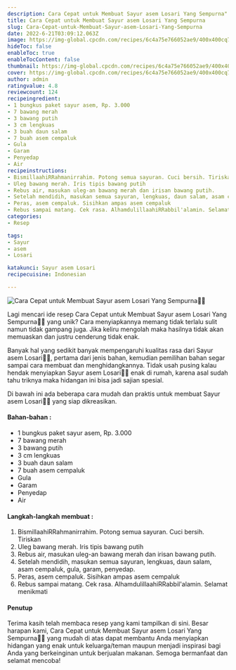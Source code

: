 ```yaml
---
description: Cara Cepat untuk Membuat Sayur asem Losari Yang Sempurna"
title: Cara Cepat untuk Membuat Sayur asem Losari Yang Sempurna
slug: Cara-Cepat-untuk-Membuat-Sayur-asem-Losari-Yang-Sempurna
date: 2022-6-21T03:09:12.063Z
image: https://img-global.cpcdn.com/recipes/6c4a75e766052ae9/400x400cq70/photo.jpg
hideToc: false
enableToc: true
enableTocContent: false
thumbnail: https://img-global.cpcdn.com/recipes/6c4a75e766052ae9/400x400cq70/photo.jpg
cover: https://img-global.cpcdn.com/recipes/6c4a75e766052ae9/400x400cq70/photo.jpg
author: admin
ratingvalue: 4.8
reviewcount: 124
recipeingredient:
- 1 bungkus paket sayur asem, Rp. 3.000
- 7 bawang merah
- 3 bawang putih
- 3 cm lengkuas
- 3 buah daun salam
- 7 buah asem cempaluk
- Gula
- Garam
- Penyedap
- Air
recipeinstructions:
- BismillaahiRRahmanirrahim. Potong semua sayuran. Cuci bersih. Tiriskan
- Uleg bawang merah. Iris tipis bawang putih
- Rebus air, masukan uleg-an bawang merah dan irisan bawang putih.
- Setelah mendidih, masukan semua sayuran, lengkuas, daun salam, asam cempaluk, gula, garam, penyedap.
- Peras, asem cempaluk. Sisihkan ampas asem cempaluk
- Rebus sampai matang. Cek rasa. AlhamdulillaahiRRabbil'alamin. Selamat menikmati
categories:
- Resep

tags:
- Sayur
- asem
- Losari

katakunci: Sayur asem Losari
recipecuisine: Indonesian

---
```


![Cara Cepat untuk Membuat Sayur asem Losari Yang Sempurna👩‍🍳](https://img-global.cpcdn.com/recipes/6c4a75e766052ae9/400x400cq70/photo.jpg)

Lagi mencari ide resep Cara Cepat untuk Membuat Sayur asem Losari Yang Sempurna👩‍🍳 yang unik? Cara menyiapkannya memang tidak terlalu sulit namun tidak gampang juga. Jika keliru mengolah maka hasilnya tidak akan memuaskan dan justru cenderung tidak enak.

Banyak hal yang sedikit banyak mempengaruhi kualitas rasa dari Sayur asem Losari👩‍🍳, pertama dari jenis bahan, kemudian pemilihan bahan segar sampai cara membuat dan menghidangkannya. Tidak usah pusing kalau hendak menyiapkan Sayur asem Losari👩‍🍳 enak di rumah, karena asal sudah tahu triknya maka hidangan ini bisa jadi sajian spesial.

Di bawah ini ada beberapa cara mudah dan praktis untuk membuat Sayur asem Losari👩‍🍳 yang siap dikreasikan.

<!--inarticleads1-->

#### Bahan-bahan :

- 1 bungkus paket sayur asem, Rp. 3.000
- 7 bawang merah
- 3 bawang putih
- 3 cm lengkuas
- 3 buah daun salam
- 7 buah asem cempaluk
- Gula
- Garam
- Penyedap
- Air

<!--inarticleads2-->

#### Langkah-langkah membuat :

1. BismillaahiRRahmanirrahim. Potong semua sayuran. Cuci bersih. Tiriskan
1. Uleg bawang merah. Iris tipis bawang putih
1. Rebus air, masukan uleg-an bawang merah dan irisan bawang putih.
1. Setelah mendidih, masukan semua sayuran, lengkuas, daun salam, asam cempaluk, gula, garam, penyedap.
1. Peras, asem cempaluk. Sisihkan ampas asem cempaluk
1. Rebus sampai matang. Cek rasa. AlhamdulillaahiRRabbil'alamin. Selamat menikmati

#### Penutup

Terima kasih telah membaca resep yang kami tampilkan di sini. Besar harapan kami, Cara Cepat untuk Membuat Sayur asem Losari Yang Sempurna👩‍🍳 yang mudah di atas dapat membantu Anda menyiapkan hidangan yang enak untuk keluarga/teman maupun menjadi inspirasi bagi Anda yang berkeinginan untuk berjualan makanan. Semoga bermanfaat dan selamat mencoba!